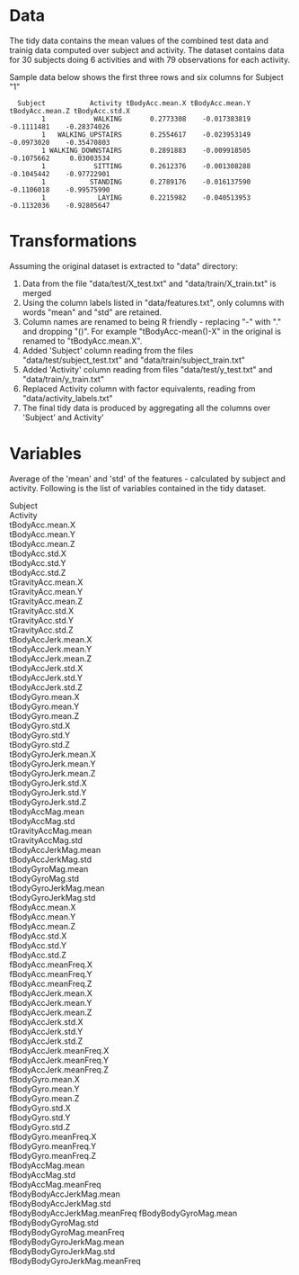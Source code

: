 # Data
The tidy data contains the mean values of the combined test data and trainig data computed over subject and activity. The dataset contains data for 30 subjects doing 6 activities and with 79 observations for each activity.

Sample data below shows the first three rows and six columns for Subject "1"

```
  Subject           Activity tBodyAcc.mean.X tBodyAcc.mean.Y tBodyAcc.mean.Z tBodyAcc.std.X
        1            WALKING       0.2773308    -0.017383819      -0.1111481    -0.28374026
        1   WALKING_UPSTAIRS       0.2554617    -0.023953149      -0.0973020    -0.35470803
        1 WALKING_DOWNSTAIRS       0.2891883    -0.009918505      -0.1075662     0.03003534
        1            SITTING       0.2612376    -0.001308288      -0.1045442    -0.97722901
        1           STANDING       0.2789176    -0.016137590      -0.1106018    -0.99575990
        1             LAYING       0.2215982    -0.040513953      -0.1132036    -0.92805647
```

# Transformations
Assuming the original dataset is extracted to "data" directory:

1. Data from the file "data/test/X_test.txt" and "data/train/X_train.txt" is merged
2. Using the column labels listed in "data/features.txt", only columns with words "mean" and "std" are retained.
3. Column names are renamed to being R friendly -  replacing "-" with "." and dropping "()". For example "tBodyAcc-mean()-X" in the original is renamed to "tBodyAcc.mean.X".
3. Added 'Subject' column reading from the files "data/test/subject_test.txt" and "data/train/subject_train.txt"
4. Added 'Activity' column reading from files "data/test/y_test.txt" and "data/train/y_train.txt"
5. Replaced Activity column with factor equivalents, reading from "data/activity_labels.txt"
6. The final tidy data is produced by aggregating all the columns over 'Subject' and Activity'

# Variables

Average of the 'mean' and 'std' of the features - calculated by subject and activity. Following is the list of variables contained in the tidy dataset.

Subject                      
Activity                     
tBodyAcc.mean.X              
tBodyAcc.mean.Y              
tBodyAcc.mean.Z              
tBodyAcc.std.X               
tBodyAcc.std.Y               
tBodyAcc.std.Z               
tGravityAcc.mean.X           
tGravityAcc.mean.Y           
tGravityAcc.mean.Z           
tGravityAcc.std.X            
tGravityAcc.std.Y            
tGravityAcc.std.Z            
tBodyAccJerk.mean.X          
tBodyAccJerk.mean.Y          
tBodyAccJerk.mean.Z          
tBodyAccJerk.std.X           
tBodyAccJerk.std.Y           
tBodyAccJerk.std.Z           
tBodyGyro.mean.X             
tBodyGyro.mean.Y             
tBodyGyro.mean.Z             
tBodyGyro.std.X              
tBodyGyro.std.Y              
tBodyGyro.std.Z              
tBodyGyroJerk.mean.X         
tBodyGyroJerk.mean.Y         
tBodyGyroJerk.mean.Z         
tBodyGyroJerk.std.X          
tBodyGyroJerk.std.Y          
tBodyGyroJerk.std.Z          
tBodyAccMag.mean             
tBodyAccMag.std              
tGravityAccMag.mean          
tGravityAccMag.std           
tBodyAccJerkMag.mean         
tBodyAccJerkMag.std          
tBodyGyroMag.mean            
tBodyGyroMag.std             
tBodyGyroJerkMag.mean        
tBodyGyroJerkMag.std         
fBodyAcc.mean.X              
fBodyAcc.mean.Y              
fBodyAcc.mean.Z              
fBodyAcc.std.X               
fBodyAcc.std.Y               
fBodyAcc.std.Z               
fBodyAcc.meanFreq.X          
fBodyAcc.meanFreq.Y          
fBodyAcc.meanFreq.Z          
fBodyAccJerk.mean.X          
fBodyAccJerk.mean.Y          
fBodyAccJerk.mean.Z          
fBodyAccJerk.std.X           
fBodyAccJerk.std.Y           
fBodyAccJerk.std.Z           
fBodyAccJerk.meanFreq.X      
fBodyAccJerk.meanFreq.Y      
fBodyAccJerk.meanFreq.Z      
fBodyGyro.mean.X             
fBodyGyro.mean.Y             
fBodyGyro.mean.Z             
fBodyGyro.std.X              
fBodyGyro.std.Y              
fBodyGyro.std.Z              
fBodyGyro.meanFreq.X         
fBodyGyro.meanFreq.Y         
fBodyGyro.meanFreq.Z         
fBodyAccMag.mean             
fBodyAccMag.std              
fBodyAccMag.meanFreq         
fBodyBodyAccJerkMag.mean     
fBodyBodyAccJerkMag.std      
fBodyBodyAccJerkMag.meanFreq 
fBodyBodyGyroMag.mean        
fBodyBodyGyroMag.std         
fBodyBodyGyroMag.meanFreq    
fBodyBodyGyroJerkMag.mean    
fBodyBodyGyroJerkMag.std     
fBodyBodyGyroJerkMag.meanFreq

